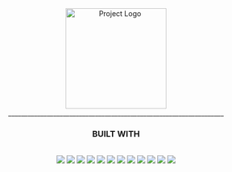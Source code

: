 <div align="center">
  <img src="https://github.com/ShanmugaRamana/project-rakshak/blob/main/public/images/rakshak_logo.png" alt="Project Logo" width="200"><br>
  ___________________________________________________________________
  <strong><h3>BUILT WITH</h3></strong>
<br>
<img src="https://img.shields.io/badge/Node.js-339933?style=for-the-badge&logo=nodedotjs&logoColor=white" />
<img src="https://img.shields.io/badge/Express.js-000000?style=for-the-badge&logo=express&logoColor=white" />
<img src="https://img.shields.io/badge/MongoDB-4EA94B?style=for-the-badge&logo=mongodb&logoColor=white" />
<img src="https://img.shields.io/badge/Mongoose-880000?style=for-the-badge&logo=mongoose&logoColor=white" />
<img src="https://img.shields.io/badge/Socket.IO-010101?style=for-the-badge&logo=socketdotio&logoColor=white" />
<img src="https://img.shields.io/badge/JWT-000000?style=for-the-badge&logo=jsonwebtokens&logoColor=white" />
<img src="https://img.shields.io/badge/bcrypt.js-003A70?style=for-the-badge" />
<img src="https://img.shields.io/badge/Firebase-FFCA28?style=for-the-badge&logo=firebase&logoColor=black" />
<img src="https://img.shields.io/badge/ImageKit-0689D8?style=for-the-badge" />
<img src="https://img.shields.io/badge/Multer-333333?style=for-the-badge" />
<img src="https://img.shields.io/badge/EJS-3178C6?style=for-the-badge" />
<img src="https://img.shields.io/badge/JavaScript-F7DF1E?style=for-the-badge&logo=javascript&logoColor=black" />


